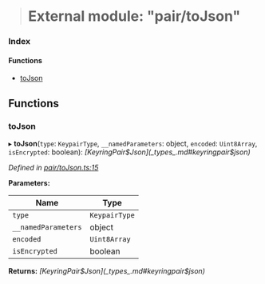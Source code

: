 > # External module: "pair/toJson"

### Index

#### Functions

* [toJson](_pair_tojson_.md#tojson)

## Functions

###  toJson

▸ **toJson**(`type`: `KeypairType`, `__namedParameters`: object, `encoded`: `Uint8Array`, `isEncrypted`: boolean): *[KeyringPair$Json](_types_.md#keyringpair$json)*

*Defined in [pair/toJson.ts:15](https://github.com/polkadot-js/common/blob/5aea366/packages/keyring/src/pair/toJson.ts#L15)*

**Parameters:**

Name | Type |
------ | ------ |
`type` | `KeypairType` |
`__namedParameters` | object |
`encoded` | `Uint8Array` |
`isEncrypted` | boolean |

**Returns:** *[KeyringPair$Json](_types_.md#keyringpair$json)*